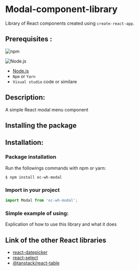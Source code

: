 # Modal-component-library

Library of React components created using `create-react-app`.

## Prerequisites :

![npm](https://img.shields.io/badge/npm-10.2.3-%23000000?style=flat-square&logo=npm&logoColor=white)

![Node.js](https://img.shields.io/badge/Node.js-18.19.0-43853D?style=flat-square&logo=node.js&logoColor=white)

- [Node.js](https://nodejs.org/en/)
- `Npm` or `Yarn`
- `Visual studio` code or similare

## Description:

A simple React modal menu component

## Installing the package

## Installation:

### Package installation

Run the followings commands with npm or yarn:

    $ npm install oc-wh-modal

### Import in your project

```jsx
import Modal from 'oc-wh-modal';
```
### Simple example of using:
Explication of how to use this library and what it does

## Link of the other React libraries

- [react-datepicker](https://www.npmjs.com/package/react-datepicker)
- [react-select](https://www.npmjs.com/package/react-select)
- [@tanstack/react-table](https://tanstack.com/table/latest/docs/installation)
